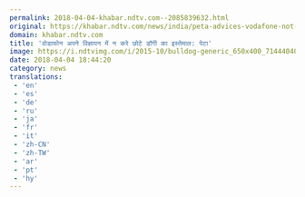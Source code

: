 ```yaml
---
permalink: 2018-04-04-khabar.ndtv.com--2085839632.html
original: https://khabar.ndtv.com/news/india/peta-advices-vodafone-not-use-dog-in-ads-1833001
domain: khabar.ndtv.com
title: 'वोडाफोन अपने विज्ञापन में न करे छोटे डॉगी का इस्तेमाल: पेटा'
image: https://i.ndtvimg.com/i/2015-10/bulldog-generic_650x400_71444040541.jpg
date: 2018-04-04 18:44:20
category: news
translations: 
 - 'en'
 - 'es'
 - 'de'
 - 'ru'
 - 'ja'
 - 'fr'
 - 'it'
 - 'zh-CN'
 - 'zh-TW'
 - 'ar'
 - 'pt'
 - 'hy'
---
```


